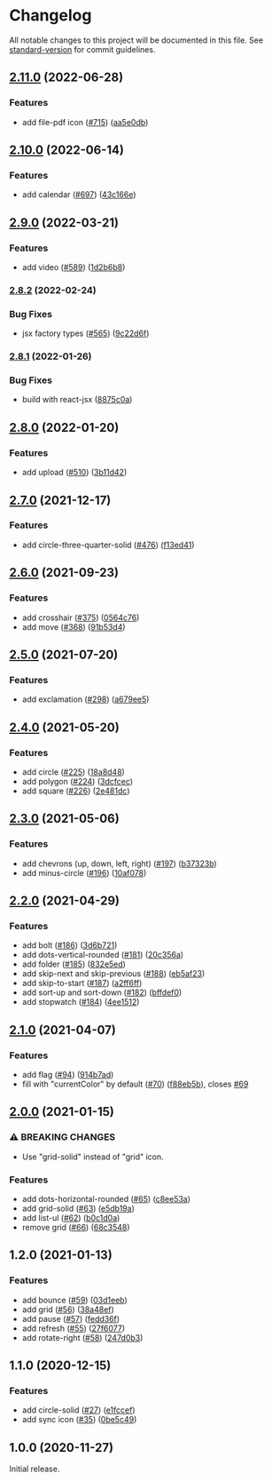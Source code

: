 # Changelog

All notable changes to this project will be documented in this file. See [standard-version](https://github.com/conventional-changelog/standard-version) for commit guidelines.

## [2.11.0](https://github.com/onfido/castor-icons/compare/v2.10.0...v2.11.0) (2022-06-28)

### Features

- add file-pdf icon ([#715](https://github.com/onfido/castor-icons/issues/715)) ([aa5e0db](https://github.com/onfido/castor-icons/commit/aa5e0db7e5ba3185239aadc5ea08b9d607c17d8a))

## [2.10.0](https://github.com/onfido/castor-icons/compare/v2.9.0...v2.10.0) (2022-06-14)

### Features

- add calendar ([#697](https://github.com/onfido/castor-icons/issues/697)) ([43c166e](https://github.com/onfido/castor-icons/commit/43c166e6401b9807e56cc29205cdfa827c35f138))

## [2.9.0](https://github.com/onfido/castor-icons/compare/v2.8.2...v2.9.0) (2022-03-21)

### Features

- add video ([#589](https://github.com/onfido/castor-icons/issues/589)) ([1d2b6b8](https://github.com/onfido/castor-icons/commit/1d2b6b8812b4fb818969a99704a658005643d7a2))

### [2.8.2](https://github.com/onfido/castor-icons/compare/v2.8.1...v2.8.2) (2022-02-24)

### Bug Fixes

- jsx factory types ([#565](https://github.com/onfido/castor-icons/issues/565)) ([9c22d6f](https://github.com/onfido/castor-icons/commit/9c22d6f240f8be0feceee681000f9632bb79b0cd))

### [2.8.1](https://github.com/onfido/castor-icons/compare/v2.8.0...v2.8.1) (2022-01-26)

### Bug Fixes

- build with react-jsx ([8875c0a](https://github.com/onfido/castor-icons/commit/8875c0a211874ed98b3986ef4c6d8c9d50a9ea0e))

## [2.8.0](https://github.com/onfido/castor-icons/compare/v2.7.0...v2.8.0) (2022-01-20)

### Features

- add upload ([#510](https://github.com/onfido/castor-icons/issues/510)) ([3b11d42](https://github.com/onfido/castor-icons/commit/3b11d42f11580e0013fc781cd7b20f192e232c39))

## [2.7.0](https://github.com/onfido/castor-icons/compare/v2.6.0...v2.7.0) (2021-12-17)

### Features

- add circle-three-quarter-solid ([#476](https://github.com/onfido/castor-icons/issues/476)) ([f13ed41](https://github.com/onfido/castor-icons/commit/f13ed41c99d36a389202b5532989ec930d4437f2))

## [2.6.0](https://github.com/onfido/castor-icons/compare/v2.5.0...v2.6.0) (2021-09-23)

### Features

- add crosshair ([#375](https://github.com/onfido/castor-icons/issues/375)) ([0564c76](https://github.com/onfido/castor-icons/commit/0564c769e6ee07e43d276d8ef0d7f47924d4e427))
- add move ([#368](https://github.com/onfido/castor-icons/issues/368)) ([91b53d4](https://github.com/onfido/castor-icons/commit/91b53d4ec08603a4ab59d882504f42b8d0e155b7))

## [2.5.0](https://github.com/onfido/castor-icons/compare/v2.4.0...v2.5.0) (2021-07-20)

### Features

- add exclamation ([#298](https://github.com/onfido/castor-icons/issues/298)) ([a679ee5](https://github.com/onfido/castor-icons/commit/a679ee57f1940bb0387750714f63ef7eb5039351))

## [2.4.0](https://github.com/onfido/castor-icons/compare/v2.3.0...v2.4.0) (2021-05-20)

### Features

- add circle ([#225](https://github.com/onfido/castor-icons/issues/225)) ([18a8d48](https://github.com/onfido/castor-icons/commit/18a8d481e96a4c67aee529cc97ec22fc7b816571))
- add polygon ([#224](https://github.com/onfido/castor-icons/issues/224)) ([3dcfcec](https://github.com/onfido/castor-icons/commit/3dcfcec150e3f314d1f9c07ba4bf60c72b61aace))
- add square ([#226](https://github.com/onfido/castor-icons/issues/226)) ([2e481dc](https://github.com/onfido/castor-icons/commit/2e481dcbbfa5957199d0b7d8d9dbfe575196e027))

## [2.3.0](https://github.com/onfido/castor-icons/compare/v2.2.0...v2.3.0) (2021-05-06)

### Features

- add chevrons (up, down, left, right) ([#197](https://github.com/onfido/castor-icons/issues/197)) ([b37323b](https://github.com/onfido/castor-icons/commit/b37323bf967dc1f31159cc209779e6e65f255380))
- add minus-circle ([#196](https://github.com/onfido/castor-icons/issues/196)) ([10af078](https://github.com/onfido/castor-icons/commit/10af078422045c06236eaa15f092f707c6c6dcb8))

## [2.2.0](https://github.com/onfido/castor-icons/compare/v2.1.0...v2.2.0) (2021-04-29)

### Features

- add bolt ([#186](https://github.com/onfido/castor-icons/issues/186)) ([3d6b721](https://github.com/onfido/castor-icons/commit/3d6b7212c8b32065feda912d6827f6d5a7062f8b))
- add dots-vertical-rounded ([#181](https://github.com/onfido/castor-icons/issues/181)) ([20c356a](https://github.com/onfido/castor-icons/commit/20c356acaff9d05738eb43638e4e5fd461e2ce76))
- add folder ([#185](https://github.com/onfido/castor-icons/issues/185)) ([832e5ed](https://github.com/onfido/castor-icons/commit/832e5edc1434d2aa0cc4e0f5c165b91caf2aa0ac))
- add skip-next and skip-previous ([#188](https://github.com/onfido/castor-icons/issues/188)) ([eb5af23](https://github.com/onfido/castor-icons/commit/eb5af23d6279107f55b88710df3b3a2154abd192))
- add skip-to-start ([#187](https://github.com/onfido/castor-icons/issues/187)) ([a2ff6ff](https://github.com/onfido/castor-icons/commit/a2ff6ffd21e627cd8bc95c4d0bb911a04370ce65))
- add sort-up and sort-down ([#182](https://github.com/onfido/castor-icons/issues/182)) ([bffdef0](https://github.com/onfido/castor-icons/commit/bffdef01e4b66a4e3ca0f1eb505099d9a2028be0))
- add stopwatch ([#184](https://github.com/onfido/castor-icons/issues/184)) ([4ee1512](https://github.com/onfido/castor-icons/commit/4ee1512cb37b16a08dd94c37cd01a98ac31ee146))

## [2.1.0](https://github.com/onfido/castor-icons/compare/v2.0.0...v2.1.0) (2021-04-07)

### Features

- add flag ([#94](https://github.com/onfido/castor-icons/issues/94)) ([914b7ad](https://github.com/onfido/castor-icons/commit/914b7ad9d1597351eeec45c5e24239ea01e8a250))
- fill with "currentColor" by default ([#70](https://github.com/onfido/castor-icons/issues/70)) ([f88eb5b](https://github.com/onfido/castor-icons/commit/f88eb5b43488feff8a1c4d639663a6fc4e4bf95d)), closes [#69](https://github.com/onfido/castor-icons/issues/69)

## [2.0.0](https://github.com/onfido/castor-icons/compare/v1.2.0...v2.0.0) (2021-01-15)

### ⚠ BREAKING CHANGES

- Use "grid-solid" instead of "grid" icon.

### Features

- add dots-horizontal-rounded ([#65](https://github.com/onfido/castor-icons/issues/65)) ([c8ee53a](https://github.com/onfido/castor-icons/commit/c8ee53a1264b63ba1094c1eda3634d3ec086aca2))
- add grid-solid ([#63](https://github.com/onfido/castor-icons/issues/63)) ([e5db19a](https://github.com/onfido/castor-icons/commit/e5db19ab3861a84df50814a7606522e23515b624))
- add list-ul ([#62](https://github.com/onfido/castor-icons/issues/62)) ([b0c1d0a](https://github.com/onfido/castor-icons/commit/b0c1d0a7a5fe7cee441dfc3880f87952be015210))
- remove grid ([#66](https://github.com/onfido/castor-icons/issues/66)) ([68c3548](https://github.com/onfido/castor-icons/commit/68c3548a0fc9c5572e918cba77d36edf0616d04d))

## 1.2.0 (2021-01-13)

### Features

- add bounce ([#59](https://github.com/onfido/castor-icons/issues/59)) ([03d1eeb](https://github.com/onfido/castor-icons/commit/03d1eebca9aaba8953271ffb44c3996dc1ee3f17))
- add grid ([#56](https://github.com/onfido/castor-icons/issues/56)) ([38a48ef](https://github.com/onfido/castor-icons/commit/38a48eff8fcd95e492d092a00280d1a528a8f18c))
- add pause ([#57](https://github.com/onfido/castor-icons/issues/57)) ([fedd36f](https://github.com/onfido/castor-icons/commit/fedd36f250b357784f1a2326d580c05bb5414e79))
- add refresh ([#55](https://github.com/onfido/castor-icons/issues/55)) ([27f6077](https://github.com/onfido/castor-icons/commit/27f6077c5075f6046d18891c4f58af4c733b76ad))
- add rotate-right ([#58](https://github.com/onfido/castor-icons/issues/58)) ([247d0b3](https://github.com/onfido/castor-icons/commit/247d0b3421f3a700edd28db9151bdd7b6c510238))

## 1.1.0 (2020-12-15)

### Features

- add circle-solid ([#27](https://github.com/onfido/castor-icons/issues/27)) ([e1fccef](https://github.com/onfido/castor-icons/commit/e1fccefa349fb129f95c3c0396e51f0b45caa749))
- add sync icon ([#35](https://github.com/onfido/castor-icons/issues/35)) ([0be5c49](https://github.com/onfido/castor-icons/commit/0be5c497bd521ad141a3b0191d7e3c1ff1859b20))

## 1.0.0 (2020-11-27)

Initial release.
